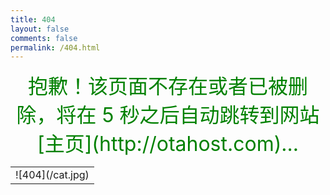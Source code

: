 ```yaml
---
title: 404
layout: false
comments: false
permalink: /404.html
---
```

<meta http-equiv="Content-Type" content="text/html; charset=utf-8">
<script language="JavaScript"> function myrefresh(){window.location="/";}setTimeout('myrefresh()',5000);</script>
<div align = center><font color=green size=6>抱歉！该页面不存在或者已被删除，将在 5 秒之后自动跳转到网站[主页](http://otahost.com)...</font></div> 
<table width="100%" height="100%" cellpadding="0" cellspacing="0">
<tr>
<td valign="middle" align="center">
![404](/cat.jpg)
</td>
</tr>
</table>
